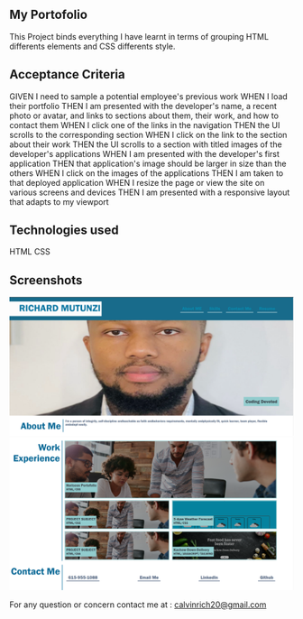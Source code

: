 ## My Portofolio

This Project binds everything I have learnt in terms of grouping HTML differents elements and CSS differents style.

## Acceptance Criteria

GIVEN I need to sample a potential employee's previous work
WHEN I load their portfolio
THEN I am presented with the developer's name, a recent photo or avatar, and links to sections about them, their work, and how to contact them
WHEN I click one of the links in the navigation
THEN the UI scrolls to the corresponding section
WHEN I click on the link to the section about their work
THEN the UI scrolls to a section with titled images of the developer's applications
WHEN I am presented with the developer's first application
THEN that application's image should be larger in size than the others
WHEN I click on the images of the applications
THEN I am taken to that deployed application
WHEN I resize the page or view the site on various screens and devices
THEN I am presented with a responsive layout that adapts to my viewport

## Technologies used

HTML CSS

## Screenshots

![image](./assets/images/portofolio_screenshot1.png)
![image](./assets/images/portofolio_screenshot2.png)

For any question or concern contact me at : calvinrich20@gmail.com
